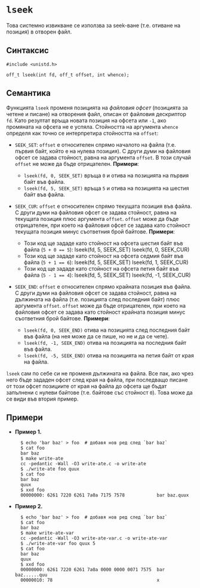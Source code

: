 # `lseek`

Това системно извикване се използва за seek-ване (т.е. отиване на позиция) в отворен файл.


## Синтаксис

	#include <unistd.h>

    off_t lseek(int fd, off_t offset, int whence);


## Семантика

Функцията `lseek` променя позицията на *файловия офсет* (позицията за четене и писане) на отворения файл, описан от файловия дескриптор `fd`.  Като резултат връща новата позиция на офсета или `-1`, ако промяната на офсета не е успяла.  Стойността на аргумента `whence` определя как точно се интерпретира стойността на `offset`:

* `SEEK_SET`: `offset` е относителен спрямо началото на файла (т.е. първия байт, който е на нулева позиция). С други думи на файловия офсет се задава стойност, равна на аргумента `offset`.  В този случай `offset` не може да бъде отрицателен.
**Примери**:
	* `lseek(fd, 0, SEEK_SET)` връща `0` и отива на позицията на първия байт във файла.
	* `lseek(fd, 5, SEEK_SET)` връща `5` и отива на позицията на шестия байт във файла.

* `SEEK_CUR`: `offset` е относителен спрямо текущата позиция във файла.  С други думи на файловия офсет се задава стойност, равна на текущата позиция плюс аргумента `offset`.  `offset` може да бъде отрицателен, при което на файловия офсет се задава като стойност текущата позиция минус съответния брой байтове.
**Примери**:
	* Този код ще зададе като стойност на офсета шестия байт във файла (`5 + 0 == 5`):
			lseek(fd, 5, SEEK_SET)
			lseek(fd, 0, SEEK_CUR)
	* Този код ще зададе като стойност на офсета седмия байт във файла (`5 + 1 == 6`):
			lseek(fd, 5, SEEK_SET)
			lseek(fd, 1, SEEK_CUR)
	* Този код ще зададе като стойност на офсета петия байт във файла (`5 - 1 == 4`):
			lseek(fd, 5, SEEK_SET)
			lseek(fd, -1, SEEK_CUR)

* `SEEK_END`: `offset` е относителен спрямо крайната позиция във файла.  С други думи на файловия офсет се задава стойност, равна на дължината на файла (т.е. позицията след последния байт) плюс аргумента `offset`.  `offset` може да бъде отрицателен, при което на файловия офсет се задава като стойност крайната позиция минус съответния брой байтове.
**Примери**:
	* `lseek(fd, 0, SEEK_END)` отива на позицията след последния байт във файла (на нея може да се пише, но не и да се чете).
	* `lseek(fd, -1, SEEK_END)` отива на позицията на последния байт във файла.
	* `lseek(fd, -5, SEEK_END)` отива на позицията на петия байт от края на файла.

`lseek` сам по себе си не променя дължината на файла.  Все пак, ако чрез него бъде зададен офсет след края на файла, при последващо писане от този офсет позициите от края на файла до офсета ще бъдат запълнени с нулеви байтове (т.е. байтове със стойност `0`).  Това може да се види във втория пример.


## Примери

* **Пример 1.**

		$ echo 'bar baz' > foo  # добавя нов ред след `bar baz`
        $ cat foo
        bar baz
        $ make write-ate
        cc -pedantic -Wall -O3 write-ate.c -o write-ate
        $ ./write-ate foo quux
        $ cat foo
        bar baz
        quux
        $ xxd foo
        00000000: 6261 7220 6261 7a0a 7175 7578            bar baz.quux

* **Пример 2.**

		$ echo 'bar baz' > foo  # добавя нов ред след `bar baz`
        $ cat foo
        bar baz
        $ make write-ate-var
        cc -pedantic -Wall -O3 write-ate-var.c -o write-ate-var
        $ ./write-ate-var foo quux 5
        $ cat foo
        bar baz
        quux
        $ xxd foo
        00000000: 6261 7220 6261 7a0a 0000 0000 0071 7575  bar baz......quu
		00000010: 78                                       x
